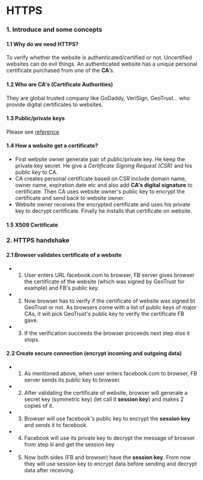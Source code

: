 # HTTPS

### 1. Introduce and some concepts
#### 1.1 Why do we need HTTPS?
To verify whether the website is authenticated/certified or not. Uncertified websites can do evil things. An authenticated website has a unique personal certificate purchased from one of the **CA**’s.

#### 1.2 Who are CA's (Certificate Authorities)
They are global trusted company like GoDaddy, VeriSign, GeoTrust... who provide digital certificates to websites.

#### 1.3 Public/private keys
Please see [reference](https://github.com/VanTamNguyen/Java-Backend/blob/master/security.md#0-asymmetric-public-key-encryption-and-digital-signatures)

#### 1.4 How a website get a certificate?
* First website owner generate pair of public/private key. He keep the private key secret. He give a *Certificate Signing Request (CSR)* and his public key to CA.
* CA creates personal certificate based on CSR include domain name, owner name, expiration date etc and also add **CA's digital signature** to certificate. Then CA uses website owner's public key to encrypt the certificate and send back to website owner.
* Website owner receives the encrypted certificate and uses his private key to decrypt certificate. Finally he installs that certificate on website.

#### 1.5 X509 Certificate

### 2. HTTPS handshake
#### 2.1 Browser validates certificate of a website
* 1. User enters URL facebook.com to browser, FB server gives browser the certificate of the website (which was signed by GeoTrust for example) and FB's public key.
* 2. Now browser has to verify if the certificate of website was signed bt GeoTrust or not. As browsers come with a list of public keys of major CAs, it will pick GeoTrust's public key to verify the certificate FB gave.
* 3. If the verification succeeds the browser proceeds next step else it stops.


#### 2.2 Create secure connection (encrypt incoming and outgoing data)
* 1. As mentioned above, when user enters facebook.com to browser, FB server sends its public key to browser.
* 2. After validating the certificate of website, browser will generate a secret key (symmetric key) (let call it **session key**) and makes 2 copies of it.
* 3. Browser will use facebook's public key to encrypt the **session key** and sends it to facebook.
* 4. Facebook will use its private key to decrypt the message of browser from step iii and get the session key
* 5. Now both sides (FB and browser) have the **session key**. From now they will use session key to encrypt data before sending and decrypt data after receiving.
